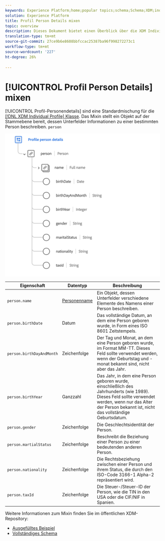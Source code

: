 ```yaml
---
keywords: Experience Platform;home;popular topics;schema;Schema;XDM;individual profile;fields;schemas;Schemas;Schema design;mixin;mixin;person;person details;profile person details;person;
solution: Experience Platform
title: Profil Person Details mixen
topic: overview
description: Dieses Dokument bietet einen Überblick über die XDM Individual Profil-Klasse.
translation-type: tm+mt
source-git-commit: 27ce9b6e8608bbfccac25387ba96f998272273c1
workflow-type: tm+mt
source-wordcount: '227'
ht-degree: 26%

---
```



# [!UICONTROL Profil Person Details] mixen

[!UICONTROL Profil-Personendetails] sind eine Standardmischung für die [[!DNL XDM Individual Profile] Klasse](../../classes/individual-profile.md). Das Mixin stellt ein Objekt auf der Stammebene bereit, dessen Unterfelder Informationen zu einer bestimmten Person beschreiben. `person`

<img src="../../images/mixins/profile-person-details.png" width="600" /><br />

| Eigenschaft | Datentyp | Beschreibung |
| --- | --- | --- |
| `person.name` | [Personenname](../../data-types/person-name.md) | Ein Objekt, dessen Unterfelder verschiedene Elemente des Namens einer Person beschreiben. |
| `person.birthDate` | Datum | Das vollständige Datum, an dem eine Person geboren wurde, in Form eines ISO 8601 Zeitstempels. |
| `person.birthDayAndMonth` | Zeichenfolge | Der Tag und Monat, an dem eine Person geboren wurde, im Format MM-TT. Dieses Feld sollte verwendet werden, wenn der Geburtstag und -monat bekannt sind, nicht aber das Jahr. |
| `person.birthYear` | Ganzzahl | Das Jahr, in dem eine Person geboren wurde, einschließlich des Jahrhunderts (wie 1989). Dieses Feld sollte verwendet werden, wenn nur das Alter der Person bekannt ist, nicht das vollständige Geburtsdatum. |
| `person.gender` | Zeichenfolge | Die Geschlechtsidentität der Person. |
| `person.martialStatus` | Zeichenfolge | Beschreibt die Beziehung einer Person zu einer bedeutenden anderen Person. |
| `person.nationality` | Zeichenfolge | Die Rechtsbeziehung zwischen einer Person und ihrem Status, die durch den ISO-Code 3166-1 Alpha-2 repräsentiert wird. |
| `person.taxId` | Zeichenfolge | Die Steuer-/Steuer-ID der Person, wie die TIN in den USA oder die CIF/NIF in Spanien. |

Weitere Informationen zum Mixin finden Sie im öffentlichen XDM-Repository:

* [Ausgefülltes Beispiel](https://github.com/adobe/xdm/blob/master/components/mixins/profile/profile-person-details.example.1.json)
* [Vollständiges Schema](https://github.com/adobe/xdm/blob/master/components/mixins/profile/profile-person-details.schema.json)
